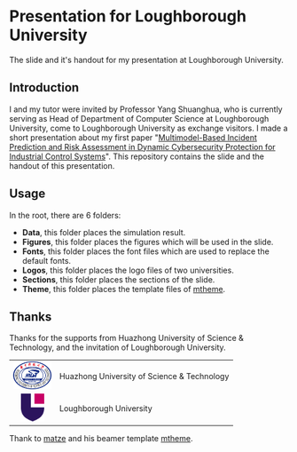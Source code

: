 # Presentation for Loughborough University

The slide and it's handout for my presentation at Loughborough University.

## Introduction
I and my tutor were invited by Professor Yang Shuanghua, who is currently serving as Head of Department of Computer Science at Loughborough University, come to  Loughborough University as exchange visitors. I made a short presentation about my first paper "[Multimodel-Based Incident Prediction and Risk Assessment in Dynamic Cybersecurity Protection for Industrial Control Systems]". This repository contains the slide and the handout of this presentation.
          
## Usage
In the root, there are 6 folders:

- **Data**, this folder places the simulation result.
- **Figures**, this folder places the figures which will be used in the slide.
- **Fonts**, this folder places the font files which are used to replace the default fonts.
- **Logos**, this folder places the logo files of two universities.
- **Sections**, this folder places the sections of the slide.
- **Theme**, this folder places the template files of [mtheme].


## Thanks
Thanks for the supports from Huazhong University of Science & Technology, and the invitation of Loughborough University.

| | |
|:-:|:-|
|<img src = "\Figures\Readme\HUSTLogoWithoutSubline.png" height = 50px>|Huazhong University of Science & Technology|
|<img src = "\Figures\Readme\LULogoWithoutSubline.png" height = 50px>|Loughborough University|

Thank to [matze] and his beamer template [mtheme].

[mtheme]:https://github.com/matze/mtheme
[matze]:https://github.com/matze
[Multimodel-Based Incident Prediction and Risk Assessment in Dynamic Cybersecurity Protection for Industrial Control Systems]:http://ieeexplore.ieee.org/xpls/abs_all.jsp?arnumber=7360925&tag=1